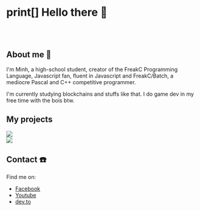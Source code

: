 # print[] Hello there 👋

<br/>
<br/>

## About me 📓
I'm Minh, a high-school student, creator of the FreakC Programming Language, Javascript fan, fluent in Javascript and FreakC/Batch, a mediocre Pascal and C++ competitive programmer.

I'm currently studying blockchains and stuffs like that. I do game dev in my free time with the bois btw.

## My projects
<a href="https://github.com/FreakC-Foundation/FreakC"><img src="https://github-readme-stats.vercel.app/api/pin/?username=FreakC-Foundation&repo=freakc"/></a>
<br/>
<a href="https://github.com/nguyenphuminh/HelloWorld"><img src="https://github-readme-stats.vercel.app/api/pin/?username=nguyenphuminh&repo=HelloWorld"/></a>

## Contact ☎️
Find me on:
* [Facebook](https://www.facebook.com/minh.nguyenphu.77715)
* [Youtube](https://www.youtube.com/channel/UCfoL6jxesUq0urUHBqXY1WA)
* [dev.to](https://dev.to/freakcdev297)
